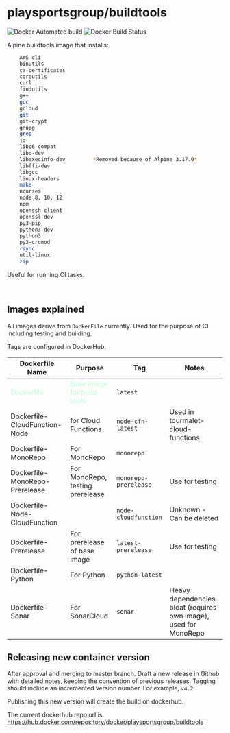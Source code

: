 # playsportsgroup/buildtools

![Docker Automated build](https://img.shields.io/docker/cloud/automated/playsportsgroup/buildtools)
![Docker Build Status](https://img.shields.io/docker/cloud/build/playsportsgroup/buildtools)

Alpine buildtools image that installs:
```bash
    AWS cli
    binutils
    ca-certificates
    coreutils
    curl
    findutils
    g++ 
    gcc
    gcloud
    git
    git-crypt
    gnupg
    grep
    jq
    libc6-compat
    libc-dev
    libexecinfo-dev         *Removed because of Alpine 3.17.0*
    libffi-dev
    libgcc
    linux-headers
    make
    ncurses
    node 8, 10, 12
    npm
    openssh-client
    openssl-dev
    py3-pip
    python3-dev
    python3
    py3-crcmod
    rsync
    util-linux
    zip 
```

Useful for running CI tasks.

<br />

## Images explained

All images derive from `DockerFile` currently.  Used for the purpose of CI including testing and building.

Tags are configured in DockerHub.

| Dockerfile Name                                | Purpose                                                         | Tag                   | Notes                                                            |
| ---------------------------------------------- | --------------------------------------------------------------- | --------------------- | ---------------------------------------------------------------- |
| <span style="color: #BFFFD8">Dockerfile</span> | <span style="color: #BFFFD8">Base Image for build tools</span> | `latest`              |                                                                  |
| Dockerfile-CloudFunction-Node                  | for Cloud Functions                                             | `node-cfn-latest`     | Used in tourmalet-cloud-functions                                |
| Dockerfile-MonoRepo                            | For MonoRepo                                                    | `monorepo`            |                                                                  |
| Dockerfile-MonoRepo-Prerelease                 | For MonoRepo, testing prerelease                                | `monorepo-prerelease` | Use for testing                                                                  |
| Dockerfile-Node-CloudFunction                  |                                                                 | `node-cloudfunction`  | Unknown - Can be deleted                                         |
| Dockerfile-Prerelease                          | For prerelease of base image                                    | `latest-prerelease`   | Use for testing                                                                     |
| Dockerfile-Python                              | For Python                                                      | `python-latest`       |                                                                  |
| Dockerfile-Sonar                               | For SonarCloud                                                  | `sonar`               | Heavy dependencies bloat (requires own image), used for MonoRepo |



## Releasing new container version

After approval and merging to master branch.  Draft a new release in Github with detailed notes, keeping the convention of previous releases.  Tagging should include an incremented version number.  For example, `v4.2`

Publishing this new version will create the build on dockerhub.

The current dockerhub repo url is https://hub.docker.com/repository/docker/playsportsgroup/buildtools
